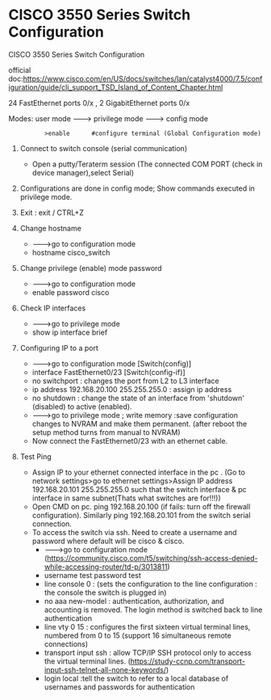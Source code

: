 # CISCO 3550 Series Switch Configuration
CISCO 3550 Series Switch Configuration

official doc:https://www.cisco.com/en/US/docs/switches/lan/catalyst4000/7.5/configuration/guide/cli_support_TSD_Island_of_Content_Chapter.html

24 FastEthernet ports 0/x , 2 GigabitEthernet ports 0/x

Modes: user mode ---> privilege mode ---> config mode

		      >enable  	   #configure terminal (Global Configuration mode)
        
1. Connect to switch console (serial communication)

   * Open a putty/Teraterm session (The connected COM PORT (check in device manager),select Serial)

2. Configurations are done in config mode; Show commands executed in privilege mode.

3. Exit : exit / CTRL+Z

4. Change hostname
   * --->go to configuration mode
   * hostname cisco_switch
  
5. Change privilege (enable) mode password
    * --->go to configuration mode
    * enable password cisco
    
6. Check IP interfaces
    * --->go to privilege mode
    * show ip interface brief
    
7. Configuring IP to a port
    * --->go to configuration mode [Switch(config)]
    * interface FastEthernet0/23 [Switch(config-if)]
    * no switchport : changes the port from L2 to L3 interface
    * ip address 192.168.20.100 255.255.255.0 : assign ip address 
    * no shutdown : change the state of an interface from 'shutdown' (disabled) to active (enabled).
    * --->go to privilege mode ; write memory :save configuration changes to NVRAM and make them permanent. (after reboot the setup method turns from manual to NVRAM)
    * Now connect the FastEthernet0/23 with an ethernet cable.
      
8. Test Ping
    * Assign IP to your ethernet connected interface in the pc . (Go to network settings>go to ethernet settings>Assign IP address 192.168.20.101 255.255.255.0 such that the switch interface & pc interface in same subnet(Thats what switches are for!!!))
    * Open CMD on pc. ping 192.168.20.100 (if fails: turn off the firewall configuration). Similarly ping 192.168.20.101 from the switch serial connection.
    * To access the switch via ssh. Need to create a username and password where default will be cisco & cisco. 
      * --->go to configuration mode (https://community.cisco.com/t5/switching/ssh-access-denied-while-accessing-router/td-p/3013811)
      * username test password test
      * line console 0 : (sets the configuration to the line configuration : the console the switch is plugged in)
      * no aaa new-model :  authentication, authorization, and accounting is removed. The login method is switched back to line authentication
      * line vty 0 15 : configures the first sixteen virtual terminal lines, numbered from 0 to 15 (support 16 simultaneous remote connections)
      * transport input ssh : allow TCP/IP SSH protocol only to access the virtual terminal lines. (https://study-ccnp.com/transport-input-ssh-telnet-all-none-keywords/)
      * login local :tell the switch to refer to a local database of usernames and passwords for authentication
